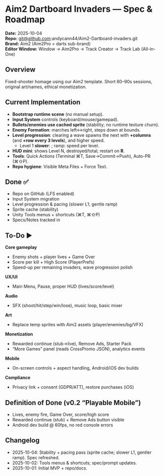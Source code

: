 # Aim2 Dartboard Invaders — Spec & Roadmap
**Date:** 2025-10-04  
**Repo:** git@github.com:andycann44/Aim2-Dartboard-invaders.git  
**Brand:** Aim2 (Aim2Pro = darts sub-brand)  
**Editor Window:** Window → Aim2Pro → Track Creator → Track Lab (All-in-One)

## Overview
Fixed-shooter homage using our Aim2 template. Short 60–90s sessions, original art/names, ethical monetization.

## Current Implementation
- **Bootstrap runtime scene** (no manual setup).
- **Input System** controls (keyboard/mouse/gamepad).
- **Bullets/enemies use cached sprite** (stability; no runtime texture churn).
- **Enemy Formation**: marches left↔right, steps down at bounds.
- **Level progression**: clearing a wave spawns the next with **+columns** (and **+row every 3 levels**), and higher speed.  
  - Level 1 **slower**: ; ramp:  speed per level.
- **HUD mini**: shows Level N, destroyed/total; restart on **R**.
- **Tools**: Quick Actions (Terminal ⌘T, Save→Commit→Push), Auto-PR (⌘⇧P).
- **Repo hygiene**: Visible Meta Files + Force Text.

## Done ✅
- Repo on GitHub (LFS enabled)
- Input System migration
- Level progression & pacing (slower L1; gentle ramp)
- Sprite cache (stability)
- Unity Tools menus + shortcuts (⌘T, ⌘⇧P)
- Specs/Notes tracked in 

## To-Do ▶
**Core gameplay**
- Enemy shots + player lives + Game Over
- Score per kill + High Score (PlayerPrefs)
- Speed-up per remaining invaders, wave progression polish

**UX/UI**
- Main Menu, Pause, proper HUD (lives/score/level)

**Audio**
- SFX (shoot/hit/step/win/lose), music loop, basic mixer

**Art**
- Replace temp sprites with Aim2 assets (player/enemies/bg/VFX)

**Monetization**
- Rewarded continue (stub→live), Remove Ads, Starter Pack
- “More Games” panel (reads CrossPromo JSON), analytics events

**Mobile**
- On-screen controls + aspect handling, Android/iOS dev builds

**Compliance**
- Privacy link + consent (GDPR/ATT), restore purchases (iOS)

## Definition of Done (v0.2 “Playable Mobile”)
- Lives, enemy fire, Game Over, score/high score
- Rewarded continue (stub) + Remove Ads button visible
- Android dev build @ 60fps, no red console errors

## Changelog
- 2025-10-04: Stability + pacing pass (sprite cache; slower L1, gentler ramp). Spec refreshed.
- 2025-10-02: Tools menus & shortcuts; spec/prompt updates.
- 2025-10-01: Initial MVP + repo/docs.
